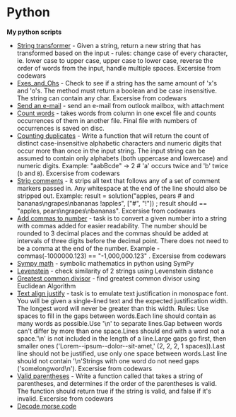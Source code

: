 # Python
**My python scripts**

- [String transformer](https://github.com/szyymek/Python-codewars/blob/master/String_transformer.py) - Given a string, return a new string that has transformed based on the input - rules: change case of every character, ie. lower case to upper case, upper case to lower case, reverse the order of words from the input, handle multiple spaces. Excersise from codewars
- [Exes_and_Ohs](https://github.com/szyymek/Python-scripts/blob/master/Exes_and_Ohs.py) - Check to see if a string has the same amount of 'x's and 'o's. The method must return a boolean and be case insensitive. The string can contain any char. Excersise from codewars
- [Send an e-mail](https://github.com/szyymek/Python-scripts/blob/master/send_email.py) - send an e-mail from outlook mailbox, with attachment
- [Count words](https://github.com/szyymek/Python-scripts/blob/master/Count_words.py) - takes words from column in one excel file and counts occurrences of them in another file. Final file with numbers of occurrences is saved on disc.
- [Counting duplicates](https://github.com/szyymek/Python-scripts/blob/master/Counting_duplicates.py) - Write a function that will return the count of distinct case-insensitive alphabetic characters and numeric digits that occur more than once in the input string. The input string can be assumed to contain only alphabets (both uppercase and lowercase) and numeric digits. Example: "aabBcde" -> 2 # 'a' occurs twice and 'b' twice (`b` and `B`). Excersise from codewars
- [Strip comments](https://github.com/szyymek/Python-scripts/blob/master/Strip_comments.py) - it strips all text that follows any of a set of comment markers passed in. Any whitespace at the end of the line should also be stripped out. Example: result = solution("apples, pears # and bananas\ngrapes\nbananas !apples", ["#", "!"]) ; result should == "apples, pears\ngrapes\nbananas". Excersise from codewars
- [Add commas to number](https://github.com/szyymek/Python-scripts/blob/master/Add_commas.py) - task is to convert a given number into a string with commas added for easier readability. The number should be rounded to 3 decimal places and the commas should be added at intervals of three digits before the decimal point. There does not need to be a comma at the end of the number. Example - commas(-1000000.123) == "-1,000,000.123" . Excersise from codewars
- [Sympy math](https://github.com/szyymek/Python-scripts/blob/master/Sympy_examples.py) - symbolic mathematics in python using SymPy
- [Levenstein](https://github.com/szyymek/Python-scripts/blob/master/Levenstein.py) - check similarity of 2 strings using Levenstein distance
- [Greatest common divisor](https://github.com/szyymek/Python-scripts/blob/master/Greatest_common_divisor.py) - find greatest common divisor using Euclidean Algorithm
- [Text align justify](https://github.com/szyymek/Python-scripts/blob/master/Text_align_justify.py) - task is to emulate text justification in monospace font. You will be given a single-lined text and the expected justification width. The longest word will never be greater than this width. Rules: Use spaces to fill in the gaps between words.Each line should contain as many words as possible.Use '\n' to separate lines.Gap between words can't differ by more than one space.Lines should end with a word not a space.'\n' is not included in the length of a line.Large gaps go first, then smaller ones ('Lorem--ipsum--dolor--sit-amet,' (2, 2, 2, 1 spaces)).Last line should not be justified, use only one space between words.Last line should not contain '\n'Strings with one word do not need gaps ('somelongword\n').
Excersise from codewars
- [Valid parentheses](https://github.com/szyymek/Python-scripts/blob/master/Valid_Parentheses.py) - Write a function called that takes a string of parentheses, and determines if the order of the parentheses is valid. The function should return true if the string is valid, and false if it's invalid. Excersise from codewars
- [Decode morse code](https://github.com/szyymek/Python-scripts/blob/master/Decode_the_Morse_code.py)
